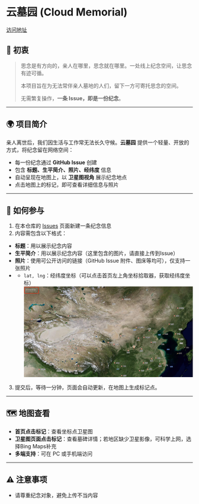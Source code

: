 
# 云墓园 (Cloud Memorial)
[访问地址](https://zhangxiaon.github.io/cloud-memorial/#/)


## 🤝 初衷
> 思念是有方向的，亲人在哪里，思念就在哪里。一处线上纪念空间，让思念有迹可循。
> 
> 本项目旨在为无法常伴亲人墓地的人们，留下一方可寄托思念的空间。
> 
> 无需繁复操作，**一条 Issue，即是一份纪念**。

---

## 🌍 项目简介

亲人离世后，我们因生活与工作常无法长久守候。**云墓园** 提供一个轻量、开放的方式，将纪念留在网络空间：
- 每一份纪念通过 **GitHub Issue** 创建
- 包含 **标题、生平简介、照片、经纬度** 信息
- 自动呈现在地图上，以 **卫星图视角** 展示纪念地点
- 点击地图上的标记，即可查看详细信息与照片

---

## 📝 如何参与

1. 在本仓库的 [Issues](../../issues) 页面新建一条纪念信息
2. 内容需包含以下格式：

- **标题**：用以展示纪念内容
- **生平简介**：用以展示纪念内容（这里包含的图片，请直接上传到Issue）
- **照片**：使用可公开访问的链接（GitHub Issue 附件、图床等均可），仅支持一张照片
- - `lat, lng`：经纬度坐标（可以点击首页左上角坐标拾取器，获取经纬度坐标）
![经纬度坐标](public/img.png)

3. 提交后，等待一分钟，页面会自动更新，在地图上生成标记点。

---

## 🗺️ 地图查看

- **首页点击标记**：查看坐标点卫星图
- **卫星图页面点击标记**：查看墓碑详情；若地区缺少卫星影像，可科学上网，选择Bing Maps补充
- **多端支持**：可在 PC 或手机端访问

---

## ⚠️ 注意事项

- 请尊重纪念对象，避免上传不当内容

